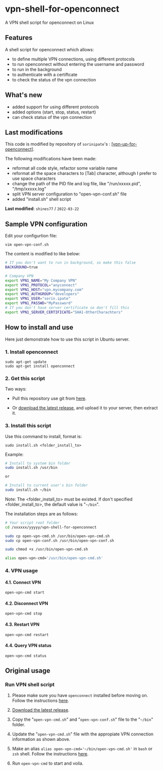 # vpn-shell-for-openconnect

A VPN shell script for openconnect on Linux

## Features

A shell script for openconnect which allows:

- to define multiple VPN connections, using different protocols
- to run openconnect without entering the username and password
- to run in the background
- to authenticate with a certiftcate
- to check the status of the vpn connection

## What's new

- added support for using different protocols
- added options (start, stop, status, restart)
- can check status of the vpn connection

## Last modifications

This code is modified by repository of `sorinipate`'s : [\[vpn-up-for-openconnect\]](https://github.com/sorinipate/vpn-up-for-openconnect).

The following modifications have been made:

- reformat all code style, refactor some variable name
- reformat all the space characters to [Tab] character, although I prefer to use space characters
- change the path of the PID file and log file, like "/run/xxxxx.pid", "/tmp/xxxxx.log"
- split VPN server configuration to "open-vpn-conf.sh" file
- added "install.sh" shell script

**Last modified**: `shines77` / `2022-03-22`

## Sample VPN configuration

Edit your configurtion file:

```shell
vim open-vpn-conf.sh
```

The content is modified to like below:

```bash
# If you don't want to run in background, so make this false
BACKGROUND=true

# Company VPN
export VPN1_NAME="My Company VPN"
export VPN1_PROTOCOL="anyconnect"
export VPN1_HOST="vpn.mycompany.com"
export VPN1_AUTHGROUP="developers"
export VPN1_USER="sorin.ipate"
export VPN1_PASSWD="MyPassword"
# If you don't have server certificate so don't fill this
export VPN1_SERVER_CERTIFICATE="SHA1-OtherCharachters"
```

## How to install and use

Here just demonstrate how to use this script in Ubuntu server.

### 1. Install openconnect

```shell
sudo apt-get update
sudo apt-get install openconnect
```

### 2. Get this script

Two ways:

- Pull this repository use git from [here](https://github.com/shines77/vpn-shell-for-openconnect).

- Or [download the latest release](https://github.com/shines77/vpn-shell-for-openconnect/releases/download/v1.0-alpha/vpn-shell-for-openconnect-master.zip), and upload it to your server, then extract it.

### 3. Install this script

Use this command to install, format is:

```shell
sudo install.sh <folder_install_to>
```

Example:

```bash
# Install to system bin folder
sudo install.sh /usr/bin

or

# Install to current user's bin folder
sudo install.sh ~/bin
```

Note: The <folder_install_to> must be existed. If don't specified <folder_install_to>, the default value is "`~/bin`".

The installation steps are as follows:

```bash
# Your script root folder
cd /xxxxxx/yyyyy/vpn-shell-for-openconnect

sudo cp open-vpn-cmd.sh /usr/bin/open-vpn-cmd.sh
sudo cp open-vpn-conf.sh /usr/bin/open-vpn-conf.sh

sudo chmod +x /usr/bin/open-vpn-cmd.sh

alias open-vpn-cmd='/usr/bin/open-vpn-cmd.sh'
```

### 4. VPN usage

#### 4.1. Connect VPN

```shell
open-vpn-cmd start
```

#### 4.2. Disconnect VPN

```shell
open-vpn-cmd stop
```

#### 4.3. Restart VPN

```shell
open-vpn-cmd restart
```

#### 4.4. Query VPN status

```shell
open-vpn-cmd status
```

## Original usage

### Run VPN shell script

1. Please make sure you have `openconnect` installed before moving on. Follow the instructions [here](https://formulae.brew.sh/formula/openconnect).

2. [Download the latest release](https://github.com/shines77/vpn-shell-for-openconnect/releases/download/v1.0-alpha/vpn-shell-for-openconnect-master.zip).

3. Copy the "`open-vpn-cmd.sh`" and "`open-vpn-conf.sh`" file to the "`~/bin`" folder.

4. Update the "`open-vpn-cmd.sh`" file with the appropiate VPN connection information as shown above.

5. Make an alias `alias open-vpn-cmd='~/bin/open-vpn-cmd.sh'` in `bash` or `zsh` shell. Follow the instructions [here](https://wpbeaches.com/make-an-alias-in-bash-or-zsh-shell-in-macos-with-terminal/?__cf_chl_jschl_tk__=60015f4af93b104457efe3f2c7cd70de60ea05aa-1620807543-0-Ab8kPRiPbnWqJwPgGZ3k9zQ7t6ZrVnGiWZZGwLH1zmtS0Z2_I9_4k3484HAUDxe0WrYTgXZcYJg86SM895qayJYySOYhh0XdTBtOZwfa-KKLrgR-KJ9rvQmIas6UVdqHdedjUmCgljtFoxzGKguvu1TZ0NA_WAt8FrrfYo8aYhaXFXFVPkhvarI2mI1vWHc06ROepAwLTHfibEXn6VIiC02c0s3RD_5h_NsByw_6eWHESbqdUTnahAA-ls6lgQ7wY556EShckoVIvPGgnLWlYb4diIXOKntvTKMrPAtndHnB1oGY9RC8tZlfDlRrdnB4d6aaKgyp1uKgL77BPmmuRP9TDI3cnqGJoKc9_-Og5t5H2mOPjgo7La9F6Nja6Pn6jnyExLDsYvoASWdOG6mlYdP8IVQ9MXKJcoYphsdiZNuv4WxieW9GY7rPIdMQ0y2Rq9Rae04fi0JFl7GdQKEbC0uEY5umB5Bd9Dsc1aY6xb85).

6. Run `open-vpn-cmd` to start and voila.
